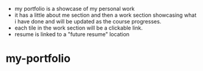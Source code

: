 - my portfolio is a showcase of my personal work 
- it has a little about me section and then a work section showcasing what i have done and will be updated as the course progresses.
- each tile in the work section will be a clickable link.
- resume is linked to a "future resume" location
# my-portfolio
